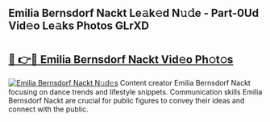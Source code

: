 ## Emilia Bernsdorf Nackt Le𝚊k𝚎d N𝚞𝚍e - Part-0Ud Vid𝚎o Le𝚊ks Photos GLrXD

# <h2><a href="http://fb0k61.evod.top/?m=Emilia+Bernsdorf+Nackt">🔗 👉🔴 Emilia Bernsdorf Nackt Vid𝚎o Ph𝚘t𝚘s</a></h2>

[![Emilia Bernsdorf Nackt N𝚞d𝚎s](https://i.imgur.com/8V9OHl7.gif)](http://fb0k61.evod.top/?m=Emilia+Bernsdorf+Nackt)
Content creator Emilia Bernsdorf Nackt focusing on dance trends and lifestyle snippets. Communication skills Emilia Bernsdorf Nackt are crucial for public figures to convey their ideas and connect with the public. 
